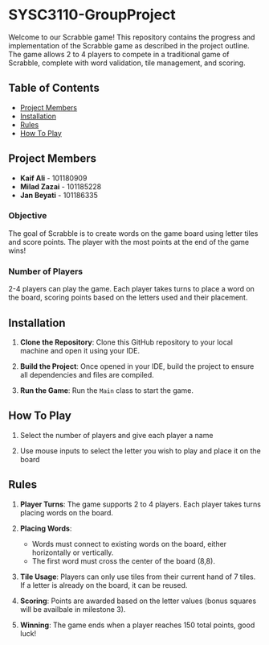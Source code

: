 # SYSC3110-GroupProject

Welcome to our Scrabble game! This repository contains the progress and implementation of the Scrabble game as described in the project outline. The game allows 2 to 4 players to compete in a traditional game of Scrabble, complete with word validation, tile management, and scoring.

## Table of Contents
- [Project Members](#project-members)
- [Installation](#installation)
- [Rules](#rules)
- [How To Play](#how-to-play)

## Project Members
- **Kaif Ali** - 101180909
- **Milad Zazai** - 101185228
- **Jan Beyati** - 101186335

### Objective
The goal of Scrabble is to create words on the game board using letter tiles and score points. The player with the most points at the end of the game wins!

### Number of Players
2-4 players can play the game. Each player takes turns to place a word on the board, scoring points based on the letters used and their placement.

## Installation

1. **Clone the Repository**: 
   Clone this GitHub repository to your local machine and open it using your IDE.

2. **Build the Project**: 
   Once opened in your IDE, build the project to ensure all dependencies and files are compiled.

3. **Run the Game**: 
   Run the `Main` class to start the game.

## How To Play

1. Select the number of players and give each player a name
   
2. Use mouse inputs to select the letter you wish to play and place it on the board

## Rules

1. **Player Turns**: 
   The game supports 2 to 4 players. Each player takes turns placing words on the board.

2. **Placing Words**:
   - Words must connect to existing words on the board, either horizontally or vertically.
   - The first word must cross the center of the board (8,8).

3. **Tile Usage**: 
   Players can only use tiles from their current hand of 7 tiles. If a letter is already on the board, it can be reused.

4. **Scoring**: 
   Points are awarded based on the letter values (bonus squares will be availbale in milestone 3).

5. **Winning**: 
   The game ends when a player reaches 150 total points, good luck!
